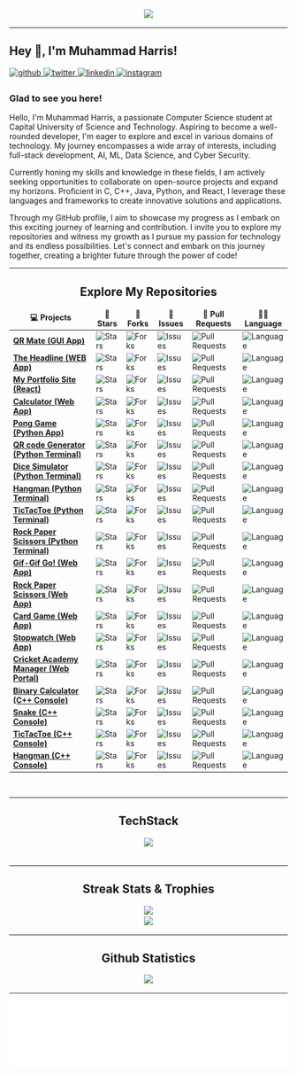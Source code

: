 <div align="center">
  <a href="https://github.com/imharris24">
    <img src="https://count.getloli.com/get/@:imharris24">
  </a>
</div>

<hr>

<h2>Hey 👋, I'm Muhammad Harris!</h2>
  
<a href="https://github.com/imharris24" target="_blank">
<img src=https://img.shields.io/badge/github-%2324292e.svg?&style=for-the-badge&logo=github&logoColor=white alt=github style="margin-bottom: 5px;" />
</a>
<a href="https://twitter.com/im_harrisg" target="_blank">
<img src=https://img.shields.io/badge/twitter-%2300acee.svg?&style=for-the-badge&logo=twitter&logoColor=white alt=twitter style="margin-bottom: 5px;" />
</a>
<a href="https://linkedin.com/in/imharris24" target="_blank">
<img src=https://img.shields.io/badge/linkedin-%231E77B5.svg?&style=for-the-badge&logo=linkedin&logoColor=white alt=linkedin style="margin-bottom: 5px;" />
</a>
<a href="https://instagram.com/im_harrisg" target="_blank">
<img src=https://img.shields.io/badge/instagram-%23000000.svg?&style=for-the-badge&logo=instagram&logoColor=white alt=instagram style="margin-bottom: 5px;" />
</a>  
  
### Glad to see you here!  
Hello, I'm Muhammad Harris, a passionate Computer Science student at Capital University of Science and Technology. Aspiring to become a well-rounded developer, I'm eager to explore and excel in various domains of technology. My journey encompasses a wide array of interests, including full-stack development, AI, ML, Data Science, and Cyber Security.

Currently honing my skills and knowledge in these fields, I am actively seeking opportunities to collaborate on open-source projects and expand my horizons. Proficient in C, C++, Java, Python, and React, I leverage these languages and frameworks to create innovative solutions and applications.

Through my GitHub profile, I aim to showcase my progress as I embark on this exciting journey of learning and contribution. I invite you to explore my repositories and witness my growth as I pursue my passion for technology and its endless possibilities. Let's connect and embark on this journey together, creating a brighter future through the power of code!  
  
<hr>

<div align="center">
	<h2>Explore My Repositories</h2>
</div>

<div align="center">
  <table align="center">
	  <thead align="center">
		  <tr border: none;>
			  <td><b>💻 Projects</b></td>
			  <td><b>🌟 Stars</b></td>
			  <td><b>🍴 Forks</b></td>
			  <td><b>🐛 Issues</b></td>
			  <td><b>🔔 Pull Requests</b></td>
			  <td><b>👨‍💻 Language</b></td>
		  </tr>
	  </thead>
	  <tbody>
	  	<tr>
			  <td><a href="https://github.com/imharris24/QR-Mate-APP"><b>QR Mate (GUI App)</b></a></td>
  			<td><img alt="Stars" src="https://img.shields.io/github/stars/imharris24/QR-Mate-APP?style=flat-square&labelColor=343b41"/></td>
	  		<td><img alt="Forks" src="https://img.shields.io/github/forks/imharris24/QR-Mate-APP?style=flat-square&labelColor=343b41"/></td>
		  	<td><img alt="Issues" src="https://img.shields.io/github/issues/imharris24/QR-Mate-APP?style=flat-square"/></td>
			  <td><img alt="Pull Requests" src="https://img.shields.io/github/issues-pr/imharris24/QR-Mate-APP?style=flat-square"/></td>
  			<td><img alt="Language" src="https://img.shields.io/github/languages/top/imharris24/QR-Mate-APP?style=flat-square"/></td>
	  	</tr>
		  <tr>
			  <td><a href="https://github.com/imharris24/The-Headline-WEB"><b>The Headline (WEB App)</b></a></td>
  			<td><img alt="Stars" src="https://img.shields.io/github/stars/imharris24/The-Headline-WEB?style=flat-square&labelColor=343b41"/></td>
	  		<td><img alt="Forks" src="https://img.shields.io/github/forks/imharris24/The-Headline-WEB?style=flat-square&labelColor=343b41"/></td>
		  	<td><img alt="Issues" src="https://img.shields.io/github/issues/imharris24/The-Headline-WEB?style=flat-square"/></td>
			  <td><img alt="Pull Requests" src="https://img.shields.io/github/issues-pr/imharris24/The-Headline-WEB?style=flat-square"/></td>
  			<td><img alt="Language" src="https://img.shields.io/github/languages/top/imharris24/The-Headline-WEB?style=flat-square"/></td>
	  	</tr>
		  <tr>
			  <td><a href="https://github.com/imharris24/Portfolio-React"><b>My Portfolio Site (React)</b></a></td>
  			<td><img alt="Stars" src="https://img.shields.io/github/stars/imharris24/Portfolio-React?style=flat-square&labelColor=343b41"/></td>
	  		<td><img alt="Forks" src="https://img.shields.io/github/forks/imharris24/Portfolio-React?style=flat-square&labelColor=343b41"/></td>
		  	<td><img alt="Issues" src="https://img.shields.io/github/issues/imharris24/Portfolio-React?style=flat-square"/></td>
			  <td><img alt="Pull Requests" src="https://img.shields.io/github/issues-pr/imharris24/Portfolio-React?style=flat-square"/></td>
  			<td><img alt="Language" src="https://img.shields.io/github/languages/top/imharris24/Portfolio-React?style=flat-square"/></td>
	  	</tr>
		  <tr>
			  <td><a href="https://www.github.com/imharris24/Calculator-WEB"><b>Calculator (Web App)</b></a></td>
  			<td><img alt="Stars" src="https://img.shields.io/github/stars/imharris24/Calculator-WEB?style=flat-square&labelColor=343b41"/></td>
	  		<td><img alt="Forks" src="https://img.shields.io/github/forks/imharris24/Calculator-WEB?style=flat-square&labelColor=343b41"/></td>
		  	<td><img alt="Issues" src="https://img.shields.io/github/issues/imharris24/Calculator-WEB?style=flat-square"/></td>
			  <td><img alt="Pull Requests" src="https://img.shields.io/github/issues-pr/imharris24/Calculator-WEB?style=flat-square"/></td>
  			<td><img alt="Language" src="https://img.shields.io/github/languages/top/imharris24/Calculator-WEB?style=flat-square"/></td>
	  	</tr>
		   <tr>
			  <td><a href="https://github.com/imharris24/Pong-Game-PY"><b>Pong Game (Python App)</b></a></td>
  			<td><img alt="Stars" src="https://img.shields.io/github/stars/imharris24/Pong-Game-PY?style=flat-square&labelColor=343b41"/></td>
	  		<td><img alt="Forks" src="https://img.shields.io/github/forks/imharris24/Pong-Game-PY?style=flat-square&labelColor=343b41"/></td>
		  	<td><img alt="Issues" src="https://img.shields.io/github/issues/imharris24/Pong-Game-PY?style=flat-square"/></td>
			  <td><img alt="Pull Requests" src="https://img.shields.io/github/issues-pr/imharris24/Pong-Game-PY?style=flat-square"/></td>
  			<td><img alt="Language" src="https://img.shields.io/github/languages/top/imharris24/Pong-Game-PY?style=flat-square"/></td>
	  	</tr>
		  <tr>
			  <td><a href="https://github.com/imharris24/QR-Code-Generator-PY"><b>QR code Generator (Python Terminal)</b></a></td>
  			<td><img alt="Stars" src="https://img.shields.io/github/stars/imharris24/QR-Code-Generator-PY?style=flat-square&labelColor=343b41"/></td>
	  		<td><img alt="Forks" src="https://img.shields.io/github/forks/imharris24/QR-Code-Generator-PY?style=flat-square&labelColor=343b41"/></td>
		  	<td><img alt="Issues" src="https://img.shields.io/github/issues/imharris24/QR-Code-Generator-PY?style=flat-square"/></td>
			  <td><img alt="Pull Requests" src="https://img.shields.io/github/issues-pr/imharris24/QR-Code-Generator-PY?style=flat-square"/></td>
  			<td><img alt="Language" src="https://img.shields.io/github/languages/top/imharris24/QR-Code-Generator-PY?style=flat-square"/></td>
	  	</tr>
		  <tr>
			  <td><a href="https://github.com/imharris24/Dice-Simulator-PY"><b>Dice Simulator (Python Terminal)</b></a></td>
  			<td><img alt="Stars" src="https://img.shields.io/github/stars/imharris24/Dice-Simulator-PY?style=flat-square&labelColor=343b41"/></td>
	  		<td><img alt="Forks" src="https://img.shields.io/github/forks/imharris24/Dice-Simulator-PY?style=flat-square&labelColor=343b41"/></td>
		  	<td><img alt="Issues" src="https://img.shields.io/github/issues/imharris24/Dice-Simulator-PY?style=flat-square"/></td>
			  <td><img alt="Pull Requests" src="https://img.shields.io/github/issues-pr/imharris24/Dice-Simulator-PY?style=flat-square"/></td>
  			<td><img alt="Language" src="https://img.shields.io/github/languages/top/imharris24/Dice-Simulator-PY?style=flat-square"/></td>
	  	</tr>
		<tr>
			  <td><a href="https://github.com/imharris24/Hangman-PY"><b>Hangman (Python Terminal)</b></a></td>
  			<td><img alt="Stars" src="https://img.shields.io/github/stars/imharris24/Hangman-PY?style=flat-square&labelColor=343b41"/></td>
	  		<td><img alt="Forks" src="https://img.shields.io/github/forks/imharris24/Hangman-PY?style=flat-square&labelColor=343b41"/></td>
		  	<td><img alt="Issues" src="https://img.shields.io/github/issues/imharris24/Hangman-PY?style=flat-square"/></td>
			  <td><img alt="Pull Requests" src="https://img.shields.io/github/issues-pr/imharris24/Hangman-PY?style=flat-square"/></td>
  			<td><img alt="Language" src="https://img.shields.io/github/languages/top/imharris24/Hangman-PY?style=flat-square"/></td>
	  	</tr>
		  <tr>
			  <td><a href="https://github.com/imharris24/TicTacToe-PY"><b>TicTacToe (Python Terminal)</b></a></td>
  			<td><img alt="Stars" src="https://img.shields.io/github/stars/imharris24/TicTacToe-PY?style=flat-square&labelColor=343b41"/></td>
	  		<td><img alt="Forks" src="https://img.shields.io/github/forks/imharris24/TicTacToe-PY?style=flat-square&labelColor=343b41"/></td>
		  	<td><img alt="Issues" src="https://img.shields.io/github/issues/imharris24/TicTacToe-PY?style=flat-square"/></td>
			  <td><img alt="Pull Requests" src="https://img.shields.io/github/issues-pr/imharris24/TicTacToe-PY?style=flat-square"/></td>
  			<td><img alt="Language" src="https://img.shields.io/github/languages/top/imharris24/TicTacToe-PY?style=flat-square"/></td>
	  	</tr>
		  <tr>
			  <td><a href="https://github.com/imharris24/RockPaperScissors-PY"><b>Rock Paper Scissors (Python Terminal)</b></a></td>
  			<td><img alt="Stars" src="https://img.shields.io/github/stars/imharris24/RockPaperScissors-PY?style=flat-square&labelColor=343b41"/></td>
	  		<td><img alt="Forks" src="https://img.shields.io/github/forks/imharris24/RockPaperScissors-PY?style=flat-square&labelColor=343b41"/></td>
		  	<td><img alt="Issues" src="https://img.shields.io/github/issues/imharris24/RockPaperScissors-PY?style=flat-square"/></td>
			  <td><img alt="Pull Requests" src="https://img.shields.io/github/issues-pr/imharris24/RockPaperScissors-PY?style=flat-square"/></td>
  			<td><img alt="Language" src="https://img.shields.io/github/languages/top/imharris24/RockPaperScissors-PY?style=flat-square"/></td>
	  	</tr>
		  <tr>
  			<td><a href="https://github.com/imharris24/GifGifGo-JS"><b>Gif-Gif Go! (Web App)</b></a></td>
  			<td><img alt="Stars" src="https://img.shields.io/github/stars/imharris24/GifGifGo-JS?style=flat-square&labelColor=343b41"/></td>
  			<td><img alt="Forks" src="https://img.shields.io/github/forks/imharris24/GifGifGo-JS?style=flat-square&labelColor=343b41"/></td>
  			<td><img alt="Issues" src="https://img.shields.io/github/issues/imharris24/GifGifGo-JS?style=flat-square"/></td>
  			<td><img alt="Pull Requests" src="https://img.shields.io/github/issues-pr/imharris24/GifGifGo-JS?style=flat-square"/></td>
  			<td><img alt="Language" src="https://img.shields.io/github/languages/top/imharris24/GifGifGo-JS?style=flat-square"/></td>
  		</tr>
  		<tr>
  			<td><a href="https://github.com/imharris24/RockPaperScissors-JS"><b>Rock Paper Scissors (Web App)</b></a></td>
  			<td><img alt="Stars" src="https://img.shields.io/github/stars/imharris24/RockPaperScissors-JS?style=flat-square&labelColor=343b41"/></td>
  			<td><img alt="Forks" src="https://img.shields.io/github/forks/imharris24/RockPaperScissors-JS?style=flat-square&labelColor=343b41"/></td>
  			<td><img alt="Issues" src="https://img.shields.io/github/issues/imharris24/RockPaperScissors-JS?style=flat-square"/></td>
  			<td><img alt="Pull Requests" src="https://img.shields.io/github/issues-pr/imharris24/RockPaperScissors-JS?style=flat-square"/></td>
  			<td><img alt="Language" src="https://img.shields.io/github/languages/top/imharris24/RockPaperScissors-JS?style=flat-square"/></td>
  		</tr>
  		<tr>
  			<td><a href="https://github.com/imharris24/Card-Game-JS"><b>Card Game (Web App)</b></a></td>
  			<td><img alt="Stars" src="https://img.shields.io/github/stars/imharris24/Card-Game-JS?style=flat-square&labelColor=343b41"/></td>
  			<td><img alt="Forks" src="https://img.shields.io/github/forks/imharris24/Card-Game-JS?style=flat-square&labelColor=343b41"/></td>
  			<td><img alt="Issues" src="https://img.shields.io/github/issues/imharris24/Card-Game-JS?style=flat-square"/></td>
  			<td><img alt="Pull Requests" src="https://img.shields.io/github/issues-pr/imharris24/Card-Game-JS?style=flat-square"/></td>
  			<td><img alt="Language" src="https://img.shields.io/github/languages/top/imharris24/Card-Game-JS?style=flat-square"/></td>
  		</tr>
  		<tr>
  			<td><a href="https://github.com/imharris24/Stopwatch-JS"><b>Stopwatch (Web App)</b></a></td>
  			<td><img alt="Stars" src="https://img.shields.io/github/stars/imharris24/Stopwatch-JS?style=flat-square&labelColor=343b41"/></td>
  			<td><img alt="Forks" src="https://img.shields.io/github/forks/imharris24/Stopwatch-JS?style=flat-square&labelColor=343b41"/></td>
  			<td><img alt="Issues" src="https://img.shields.io/github/issues/imharris24/Stopwatch-JS?style=flat-square"/></td>
  			<td><img alt="Pull Requests" src="https://img.shields.io/github/issues-pr/imharris24/Stopwatch-JS?style=flat-square"/></td>
  			<td><img alt="Language" src="https://img.shields.io/github/languages/top/imharris24/Stopwatch-JS?style=flat-square"/></td>
  		</tr>
		  <tr>
  			<td><a href="https://github.com/imharris24/Cricket-Academy-Manager-PHP"><b>Cricket Academy Manager (Web Portal)</b></a></td>
  			<td><img alt="Stars" src="https://img.shields.io/github/stars/imharris24/Cricket-Academy-Manager-PHP?style=flat-square&labelColor=343b41"/></td>
  			<td><img alt="Forks" src="https://img.shields.io/github/forks/imharris24/Cricket-Academy-Manager-PHP?style=flat-square&labelColor=343b41"/></td>
  			<td><img alt="Issues" src="https://img.shields.io/github/issues/imharris24/Cricket-Academy-Manager-PHP?style=flat-square"/></td>
  			<td><img alt="Pull Requests" src="https://img.shields.io/github/issues-pr/imharris24/Cricket-Academy-Manager-PHP?style=flat-square"/></td>
  			<td><img alt="Language" src="https://img.shields.io/github/languages/top/imharris24/Cricket-Academy-Manager-PHP?style=flat-square"/></td>
  		</tr>
		  <tr>
			  <td><a href="https://github.com/imharris24/Binary-Calculator-CPP"><b>Binary Calculator (C++ Console)</b></a></td>
  			<td><img alt="Stars" src="https://img.shields.io/github/stars/imharris24/Binary-Calculator-CPP?style=flat-square&labelColor=343b41"/></td>
	  		<td><img alt="Forks" src="https://img.shields.io/github/forks/imharris24/Binary-Calculator-CPP?style=flat-square&labelColor=343b41"/></td>
		  	<td><img alt="Issues" src="https://img.shields.io/github/issues/imharris24/Binary-Calculator-CPP?style=flat-square"/></td>
			  <td><img alt="Pull Requests" src="https://img.shields.io/github/issues-pr/imharris24/Binary-Calculator-CPP?style=flat-square"/></td>
			  <td><img alt="Language" src="https://img.shields.io/github/languages/top/imharris24/Binary-Calculator-CPP?style=flat-square"/></td>
		  </tr>
  		<tr>
  			<td><a href="https://github.com/imharris24/Snake-CPP"><b>Snake (C++ Console)</b></a></td>
  			<td><img alt="Stars" src="https://img.shields.io/github/stars/imharris24/Snake-CPP?style=flat-square&labelColor=343b41"/></td>
  			<td><img alt="Forks" src="https://img.shields.io/github/forks/imharris24/Snake-CPP?style=flat-square&labelColor=343b41"/></td>
  			<td><img alt="Issues" src="https://img.shields.io/github/issues/imharris24/Snake-CPP?style=flat-square"/></td>
  			<td><img alt="Pull Requests" src="https://img.shields.io/github/issues-pr/imharris24/Snake-CPP?style=flat-square"/></td>
  			<td><img alt="Language" src="https://img.shields.io/github/languages/top/imharris24/Snake-CPP?style=flat-square"/></td>
	  	</tr>
	  	<tr>
  			<td><a href="https://github.com/imharris24/TicTacToe-CPP"><b>TicTacToe (C++ Console)</b></a></td>
  			<td><img alt="Stars" src="https://img.shields.io/github/stars/imharris24/TicTacToe-CPP?style=flat-square&labelColor=343b41"/></td>
  			<td><img alt="Forks" src="https://img.shields.io/github/forks/imharris24/TicTacToe-CPP?style=flat-square&labelColor=343b41"/></td>
  			<td><img alt="Issues" src="https://img.shields.io/github/issues/imharris24/TicTacToe-CPP?style=flat-square"/></td>
  			<td><img alt="Pull Requests" src="https://img.shields.io/github/issues-pr/imharris24/TicTacToe-CPP?style=flat-square"/></td>
	  		<td><img alt="Language" src="https://img.shields.io/github/languages/top/imharris24/TicTacToe-CPP?style=flat-square"/></td>
	  	</tr>
  		<tr>
  			<td><a href="https://github.com/imharris24/Hangman-CPP"><b>Hangman (C++ Console)</b></a></td>
  			<td><img alt="Stars" src="https://img.shields.io/github/stars/imharris24/Hangman-CPP?style=flat-square&labelColor=343b41"/></td>
  			<td><img alt="Forks" src="https://img.shields.io/github/forks/imharris24/Hangman-CPP?style=flat-square&labelColor=343b41"/></td>
	  		<td><img alt="Issues" src="https://img.shields.io/github/issues/imharris24/Hangman-CPP?style=flat-square"/></td>
	  		<td><img alt="Pull Requests" src="https://img.shields.io/github/issues-pr/imharris24/Hangman-CPP?style=flat-square"/></td>
	  		<td><img alt="Language" src="https://img.shields.io/github/languages/top/imharris24/Hangman-CPP?style=flat-square"/></td>
	  	</tr>
	  </tbody>
  </table>
</div>


<br>
<hr>

<div align="center">
  <h2>TechStack</h2>
</div>

<div align="center">
  <a href="https://github.com/imharris24">
    <img src="https://skillicons.dev/icons?i=c,cpp,py,java,html,css,js,ts,androidstudio,angular,bash,bootstrap,git,github,idea,jquery,kotlin,linux,md,materialui,matlab,mysql,nextjs,netlify,nodejs,php,powershell,react,regex,stackoverflow,svg,tailwind,visualstudio,vscode,windicss&perline=15" />
  </a>
</div>

<br>
<hr>

<div align="center">
  <h2>Streak Stats & Trophies</h2>
</div>

<div align="center">
  <a href="https://github.com/imharris24">
    <img src="https://streak-stats.demolab.com?user=imharris24&theme=dark&hide_border=true&border_radius=0&background=0C0C0900">
  <a>
</div>

<div align="center">
  <a href="https://github.com/imharris24">
    <img src="https://github-profile-trophy.vercel.app/?username=imharris24&theme=onestar&no-bg=true&no-frame=true">
  </a>	  
</div>
	  
<hr>
	  
<div align="center">
  <h2>Github Statistics</h2>
</div>

<div align="center">
  <a href="https://github.com/imharris24">
    <img src="https://metrics.lecoq.io/imharris24?template=classic&isocalendar=1&languages=1&activity=1&base=header%2C%20activity%2C%20community%2C%20repositories%2C%20metadata&base.indepth=false&base.hireable=false&base.skip=false&isocalendar=false&isocalendar.duration=half-year&languages=false&languages.limit=8&languages.threshold=0%25&languages.other=false&languages.colors=github&languages.sections=most-used&languages.indepth=false&languages.analysis.timeout=15&languages.analysis.timeout.repositories=7.5&languages.categories=markup%2C%20programming&languages.recent.categories=markup%2C%20programming&languages.recent.load=300&languages.recent.days=14&activity=false&activity.limit=5&activity.load=300&activity.days=14&activity.visibility=all&activity.timestamps=false&activity.filter=all&config.timezone=Asia%2FKarachi">
  </a>
</div>

<hr>

<div align="center">
  <a href="https://github.com/imharris24">
    <img height="120" alt="Thanks for visiting me" width="100%" src="https://github.com/imharris24/imharris24/blob/main/assets/gif.svg">
  </a>
</div>
